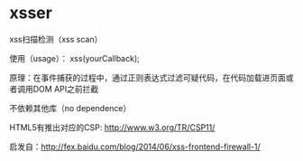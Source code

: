 # xsser
xss扫描检测（xss scan）  

使用（usage）： xss(yourCallback);  

原理：在事件捕获的过程中，通过正则表达式过滤可疑代码，在代码加载进页面或者调用DOM API之前拦截

不依赖其他库（no dependence）

HTML5有推出对应的CSP: http://www.w3.org/TR/CSP11/  

启发自：http://fex.baidu.com/blog/2014/06/xss-frontend-firewall-1/
